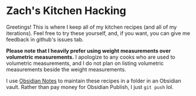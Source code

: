# Zach's Kitchen Hacking
Greetings! This is where I keep all of my kitchen recipes (and all of my iterations). Feel free to try these yourself, and, if you want, you can give me feedback in github's issues tab.

**Please note that I heavily prefer using weight measurements over volumetric measurements.** I apologize to any cooks who are used to volumetric measurements, and I do not plan on listing volumetric measurements beside the weight measurements.

I use [Obsidian Notes](https//:obsidian.md) to maintain these recipes in a folder in an Obsidian vault. Rather than pay money for Obsidian Publish, I just `git push` lol.